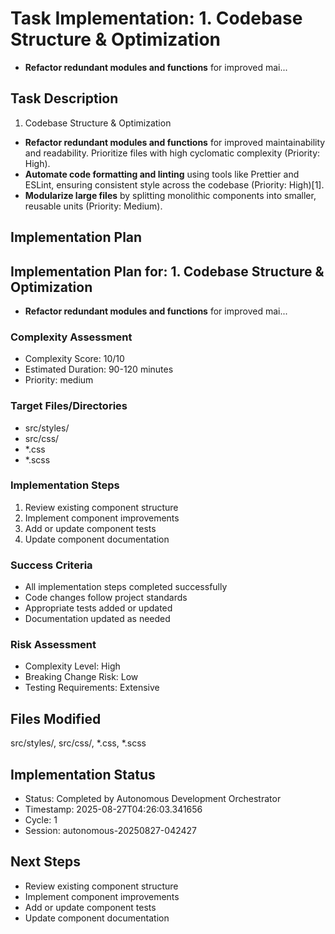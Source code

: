 
# Task Implementation: 1. Codebase Structure & Optimization
- **Refactor redundant modules and functions** for improved mai...

## Task Description
1. Codebase Structure & Optimization
- **Refactor redundant modules and functions** for improved maintainability and readability. Prioritize files with high cyclomatic complexity (Priority: High).
- **Automate code formatting and linting** using tools like Prettier and ESLint, ensuring consistent style across the codebase (Priority: High)[1].
- **Modularize large files** by splitting monolithic components into smaller, reusable units (Priority: Medium).

## Implementation Plan
## Implementation Plan for: 1. Codebase Structure & Optimization
- **Refactor redundant modules and functions** for improved mai...

### Complexity Assessment
- Complexity Score: 10/10
- Estimated Duration: 90-120 minutes
- Priority: medium

### Target Files/Directories
- src/styles/
- src/css/
- *.css
- *.scss

### Implementation Steps
1. Review existing component structure
2. Implement component improvements
3. Add or update component tests
4. Update component documentation

### Success Criteria
- All implementation steps completed successfully
- Code changes follow project standards
- Appropriate tests added or updated
- Documentation updated as needed

### Risk Assessment
- Complexity Level: High
- Breaking Change Risk: Low
- Testing Requirements: Extensive

## Files Modified
src/styles/, src/css/, *.css, *.scss

## Implementation Status
- Status: Completed by Autonomous Development Orchestrator
- Timestamp: 2025-08-27T04:26:03.341656
- Cycle: 1
- Session: autonomous-20250827-042427

## Next Steps
- Review existing component structure
- Implement component improvements
- Add or update component tests
- Update component documentation
